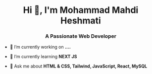 <h1 align="center">Hi 👋, I'm Mohammad Mahdi Heshmati</h1>
<h3 align="center">A Passionate Web Developer</h3>

- 🔭 I’m currently working on **....**

- 🌱 I’m currently learning **NEXT JS**

- 💬 Ask me about **HTML & CSS, Tailwind, JavaScript, React, MySQL**
